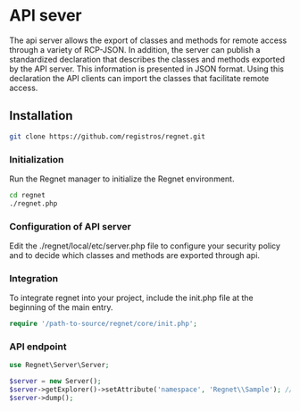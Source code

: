 # API sever #

The api server allows the export of classes and methods for remote access through a variety of RCP-JSON. In addition, the server can publish a standardized declaration that describes the classes and methods exported by the API server. This information is presented in JSON format. Using this declaration the API clients can import the classes that facilitate remote access.

## Installation ##

```bash
git clone https://github.com/registros/regnet.git
```

### Initialization ###

Run the Regnet manager to initialize the Regnet environment.

```bash
cd regnet
./regnet.php
```

### Configuration of API server ###

Edit the ./regnet/local/etc/server.php file to configure your security policy and to decide which classes and methods are exported through api.

### Integration ###

To integrate regnet into your project, include the init.php file at the beginning of the main entry.

```php
require '/path-to-source/regnet/core/init.php';
```

### API endpoint ###

```php
use Regnet\Server\Server;

$server = new Server();
$server->getExplorer()->setAttribute('namespace', 'Regnet\\Sample'); // Optional. If not set, the default namespace will be created.
$server->dump();
```
